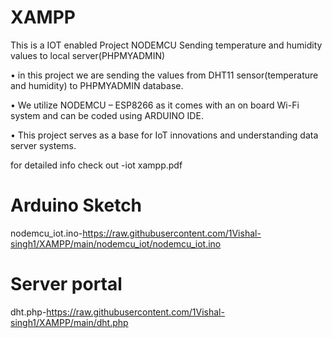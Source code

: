 # XAMPP
This is a IOT enabled Project NODEMCU Sending temperature and humidity values to local server(PHPMYADMIN)

• in this project we are sending the values from DHT11 sensor(temperature and
humidity) to PHPMYADMIN database.

• We utilize NODEMCU – ESP8266 as it comes with an on board Wi-Fi system
and can be coded using ARDUINO IDE.

• This project serves as a base for IoT innovations and understanding data server
systems.

for detailed info check out -iot xampp.pdf 
# Arduino Sketch
nodemcu_iot.ino-https://raw.githubusercontent.com/1Vishal-singh1/XAMPP/main/nodemcu_iot/nodemcu_iot.ino
# Server portal
dht.php-https://raw.githubusercontent.com/1Vishal-singh1/XAMPP/main/dht.php
